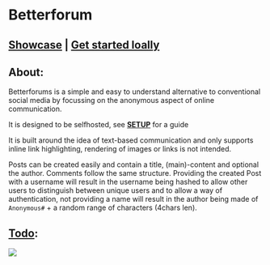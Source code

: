 # Betterforum


## [Showcase](https://betterforum.vercel.app/) | [Get started loally](https://github.com/xNaCly/betterforum/blob/master/SETUP.md)


## About:
Betterforums is a simple and easy to understand alternative to conventional social media by focussing on the anonymous aspect of online communication.

It is designed to be selfhosted, see [**SETUP**](https://github.com/xNaCly/betterforum/blob/master/SETUP.md) for a guide

It is built around the idea of text-based communication and only supports inline link highlighting, rendering of images or links is not intended.

Posts can be created easily and contain a title, (main)-content and optional the author. Comments follow the same structure. Providing the created Post with a username will result in the username being hashed to allow other users to distinguish between unique users and to allow a way of authentication, not providing a name will result in the author being made of `Anonymous#` + a random range of characters (4chars len).

## [Todo](https://github.com/xNaCly/betterforum/issues/1):
<img href="https://github.com/xNaCly/betterforum/issues/1" src="https://better-issues.herokuapp.com/render_issue?issue=https://github.com/xNaCly/betterforum/issues/1">

